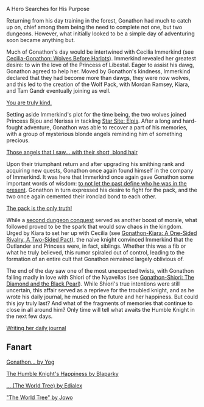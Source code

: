 A Hero Searches for His Purpose

Returning from his day training in the forest, Gonathon had much to catch up on, chief among them being the need to complete not one, but two dungeons. However, what initially looked to be a simple day of adventuring soon became anything but.

Much of Gonathon's day would be intertwined with Cecilia Immerkind (see [Cecilia-Gonathon: Wolves Before Harlots](#edge:cecilia-gigi)). Immerkind revealed her greatest desire: to win the love of the Princess of Libestal. Eager to assist his dawg, Gonathon agreed to help her. Moved by Gonathon's kindness, Immerkind declared that they had become more than dawgs, they were now wolves, and this led to the creation of the Wolf Pack, with Mordan Ramsey, Kiara, and Tam Gandr eventually joining as well.

[You are truly kind.](#embed:https://youtu.be/dgfH4qnRlfw?t=2020)

Setting aside Immerkind's plot for the time being, the two wolves joined Princess Bijou and Nerissa in tackling [Star Site: Elpis](https://youtu.be/dgfH4qnRlfw?t=4404). After a long and hard-fought adventure, Gonathon was able to recover a part of his memories, with a group of mysterious blonde angels reminding him of something precious.

[Those angels that I saw... with their short, blond hair](#embed:https://youtu.be/dgfH4qnRlfw?t=7532)

Upon their triumphant return and after upgrading his smithing rank and acquiring new quests, Gonathon once again found himself in the company of Immerkind. It was here that Immerkind once again gave Gonathon some important words of wisdom: [to not let the past define who he was in the present](https://youtu.be/dgfH4qnRlfw?t=9664). Gonathon in turn expressed his desire to fight for the pack, and the two once again cemented their ironclad bond to each other.

[The pack is the only truth!](#embed:https://youtu.be/dgfH4qnRlfw?t=9538)

While a [second dungeon conquest](https://youtu.be/dgfH4qnRlfw?t=12253) served as another boost of morale, what followed proved to be the spark that would sow chaos in the kingdom. Urged by Kiara to set her up with Cecilia (see [Gonathon-Kiara: A One-Sided Rivalry, A Two-Sided Pact](#edge:gigi-kiara)), the naive knight convinced Immerkind that the Outlander and Princess were, in fact, siblings. Whether this was a fib or what he truly believed, this rumor spiraled out of control, leading to the formation of an entire cult that Gonathon remained largely oblivious of.

The end of the day saw one of the most unexpected twists, with Gonathon falling madly in love with Shiori of the Nyavellas (see [Gonathon-Shiori: The Diamond and the Black Pearl](#edge:gigi-shiori)). While Shiori's true intentions were still uncertain, this affair served as a reprieve for the troubled knight, and as he wrote his daily journal, he mused on the future and her happiness. But could this joy truly last? And what of the fragments of memories that continue to close in all around him? Only time will tell what awaits the Humble Knight in the next few days.

[Writing her daily journal](#embed:https://youtu.be/dgfH4qnRlfw?t=20429)

## Fanart

[Gonathon... by Yog](https://x.com/massiveyog/status/1919634283809144908?s=46&t=Hs_QRLG_ayqKN5hO2BW3-A)

[The Humble Knight's Happiness by Blaparky](https://x.com/blaparky/status/1919657314384282081)

<!-- shiori -->

[... (The World Tree) by Edialex](https://x.com/Ediialex/status/1919243257499853211)

["The World Tree" by Jowo](https://x.com/seekorplatypus/status/1919368149411176695)
